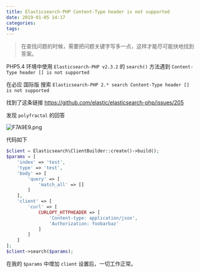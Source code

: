 ```yaml
---
title: Elasticsearch-PHP Content-Type header is not supported
date: 2019-01-05 14:17
categories:
tags:
---
```


> 在查找问题的时候，需要把问题关键字写多一点，这样才能尽可能快地找到答案。

PHP5.4 环境中使用 `Elasticsearch-PHP v2.3.2` 的 `search()` 方法遇到 `Content-Type header [] is not supported`

在必应 国际版 搜索 `Elasticsearch-PHP 2.* search Content-Type header [] is not supported`

找到了这条链接 https://github.com/elastic/elasticsearch-php/issues/205

发现 `polyfractal` 的回答

![F7A9E9.png](https://s2.ax1x.com/2019/01/05/F7A9E9.png)

代码如下
```php
$client = Elasticsearch\ClientBuilder::create()->build();
$params = [
    'index' => 'test',
    'type' => 'test',
    'body' => [
        'query' => [
            'match_all' => []
        ]
    ],
    'client' => [
        'curl' => [
            CURLOPT_HTTPHEADER => [
                'Content-type: application/json',
                'Authorization: foobarbaz'
            ]
        ]
    ]
];
$client->search($params);
```

在我的 `$params` 中增加 `client` 设置后，一切工作正常。

